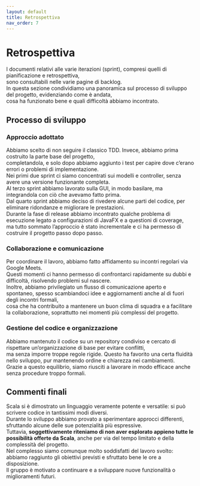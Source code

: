 ```yaml
---
layout: default
title: Retrospettiva
nav_order: 7
---
```


# Retrospettiva
I documenti relativi alle varie iterazioni (sprint), compresi quelli di pianificazione e retrospettiva,  
sono consultabili nelle varie pagine di backlog.  
In questa sezione condividiamo una panoramica sul processo di sviluppo del progetto, evidenziando come è andata,  
cosa ha funzionato bene e quali difficoltà abbiamo incontrato.

## Processo di sviluppo
### Approccio adottato
Abbiamo scelto di non seguire il classico TDD. Invece, abbiamo prima costruito la parte base del progetto,  
completandola, e solo dopo abbiamo aggiunto i test per capire dove c’erano errori o problemi di implementazione.  
Nei primi due sprint ci siamo concentrati sui modelli e controller, senza avere una versione funzionante completa.  
Al terzo sprint abbiamo lavorato sulla GUI, in modo basilare, ma integrandola con ciò che avevamo fatto prima.  
Dal quarto sprint abbiamo deciso di rivedere alcune parti del codice, per eliminare ridondanze e migliorare le prestazioni.  
Durante la fase di release abbiamo incontrato qualche problema di esecuzione legato a configurazioni di JavaFX e a questioni di coverage,  
ma tutto sommato l’approccio è stato incrementale e ci ha permesso di costruire il progetto passo dopo passo.

### Collaborazione e comunicazione
Per coordinare il lavoro, abbiamo fatto affidamento su incontri regolari via Google Meets.  
Questi momenti ci hanno permesso di confrontarci rapidamente su dubbi e difficoltà, risolvendo problemi sul nascere.  
Inoltre, abbiamo privilegiato un flusso di comunicazione aperto e spontaneo, spesso scambiandoci idee e aggiornamenti anche al di fuori degli incontri formali,  
cosa che ha contribuito a mantenere un buon clima di squadra e a facilitare la collaborazione, soprattutto nei momenti più complessi del progetto.

### Gestione del codice e organizzazione
Abbiamo mantenuto il codice su un repository condiviso e cercato di rispettare un’organizzazione di base per evitare conflitti,  
ma senza imporre troppe regole rigide. Questo ha favorito una certa fluidità nello sviluppo, pur mantenendo ordine e chiarezza nei cambiamenti.  
Grazie a questo equilibrio, siamo riusciti a lavorare in modo efficace anche senza procedure troppo formali.

## Commenti finali
Scala si è dimostrato un linguaggio veramente potente e versatile: si può scrivere codice in tantissimi modi diversi.  
Durante lo sviluppo abbiamo provato a sperimentare approcci differenti, sfruttando alcune delle sue potenzialità più espressive.  
Tuttavia, **soggettivamente riteniamo di non aver esplorato appieno tutte le possibilità offerte da Scala**, anche per via del tempo limitato e della complessità del progetto.  
Nel complesso siamo comunque molto soddisfatti del lavoro svolto: abbiamo raggiunto gli obiettivi previsti e sfruttato bene le ore a disposizione.  
Il gruppo è motivato a continuare e a sviluppare nuove funzionalità o miglioramenti futuri.
